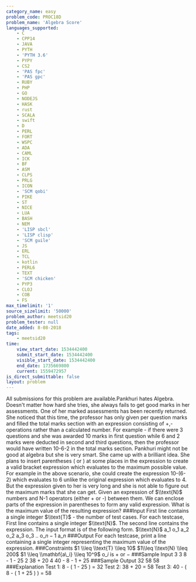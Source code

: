 ```yaml
---
category_name: easy
problem_code: PROC18D
problem_name: 'Algebra Score'
languages_supported:
    - C
    - CPP14
    - JAVA
    - PYTH
    - 'PYTH 3.6'
    - PYPY
    - CS2
    - 'PAS fpc'
    - 'PAS gpc'
    - RUBY
    - PHP
    - GO
    - NODEJS
    - HASK
    - rust
    - SCALA
    - swift
    - D
    - PERL
    - FORT
    - WSPC
    - ADA
    - CAML
    - ICK
    - BF
    - ASM
    - CLPS
    - PRLG
    - ICON
    - 'SCM qobi'
    - PIKE
    - ST
    - NICE
    - LUA
    - BASH
    - NEM
    - 'LISP sbcl'
    - 'LISP clisp'
    - 'SCM guile'
    - JS
    - ERL
    - TCL
    - kotlin
    - PERL6
    - TEXT
    - 'SCM chicken'
    - PYP3
    - CLOJ
    - COB
    - FS
max_timelimit: '1'
source_sizelimit: '50000'
problem_author: meetsid20
problem_tester: null
date_added: 8-08-2018
tags:
    - meetsid20
time:
    view_start_date: 1534442400
    submit_start_date: 1534442400
    visible_start_date: 1534442400
    end_date: 1735669800
    current: 1559472957
is_direct_submittable: false
layout: problem
---
```

All submissions for this problem are available.Pankhuri hates Algebra. Doesn't matter how hard she tries, she always fails to get good marks in her assessments. One of her marked assessments has been recently returned. She noticed that this time, the professor has only given per question marks and filled the total marks section with an expression consisting of +,- operations rather than a calculated number. For example - if there were 3 questions and she was awarded 10 marks in first question while 6 and 2 marks were deducted in second and third questions, then the professor would have written 10-6-2 in the total marks section. Pankhuri might not be good at algebra but she is very smart. She came up with a brilliant idea. She plans to insert parentheses $($ or $)$ at some places in the expression to create a valid bracket expression which evaluates to the maximum possible value. For example in the above scenario, she could create the expression 10-(6-2) which evaluates to 6 unlike the original expression which evaluates to 4. But the expression given to her is very long and she is not able to figure out the maximum marks that she can get. Given an expression of $\\text{N}$ numbers and N-1 operators (either + or -) between them. We can enclose parts of the expression in parentheses to form any valid expression. What is the maximum value of the resulting expression? ###Input First line contains a single integer $\\text{T}$ - the number of test cases. For each testcase, First line contains a single integer $\\text{N}$. The second line contains the expression. The input format is of the following form. $\\text{N}$ a$\_1$ o$\_1$ a$\_2$ o$\_2$ a$\_3$ o$\_3$ .. o$\_{n-1}$ a$\_n$ ###Output For each testcase, print a line containing a single integer representing the maximum value of the expression. ###Constraints $1 \\leq \\text{T} \\leq 10$ $1\\leq \\text{N} \\leq 200$ $1 \\leq \\mathbf{a\_i} \\leq 10^9$ o$\_i$ is $+$ or $-$ ###Sample Input 3 3 8 - 1 - 25 2 38 + 20 4 40 - 8 - 1 + 25 ###Sample Output 32 58 58 ###Explanation Test 1: 8 - ( 1 - 25 ) = 32 Test 2: 38 + 20 = 58 Test 3: 40 - ( 8 - ( 1 + 25 ) ) = 58
